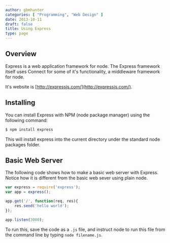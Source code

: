 ```yaml
---
author: gbmhunter
categories: [ "Programming", "Web Design" ]
date: 2013-10-11
draft: false
title: Using Express
type: page
---
```


## Overview

Express is a web application framework for node. The Express framework itself uses Connect for some of it's functionality, a middleware framework for node.

It's website is [http://expressjs.com/](http://expressjs.com/).

## Installing

You can install Express with NPM (node package manager) using the following command:

```sh    
$ npm install express
```

This will install express into the current directory under the standard node packages folder.

## Basic Web Server

The following code shows how to make a basic web server with Express. Notice how it is different from the basic web sever using plain node.

```js    
var express = require('express');
var app = express();

app.get('/', function(req, res){
    res.send('hello world');
});

app.listen(3000);
```

To run this, save the code as a `.js` file, and instruct node to run this file from the command line by typing `node filename.js`.
